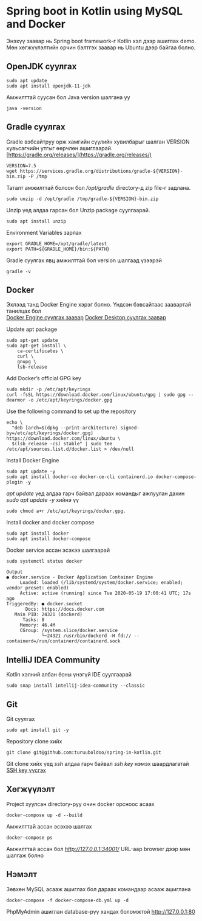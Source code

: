 # Spring boot in Kotlin using MySQL and Docker

Энэхүү заавар нь Spring boot framework-г Kotlin хэл дээр ашиглах demo. Мөн хөгжүүлэлтийн орчин бэлтгэх заавар нь Ubuntu дээр байгаа болно.

## OpenJDK суулгах
```
sudo apt update
sudo apt install openjdk-11-jdk
```

Амжилттай суусан бол Java version шалгана уу
```
java -version
```

## Gradle суулгах
Gradle вэбсайтруу орж хамгийн сүүлийн хувилбарыг шалган VERSION хувьсагчийн утгыг өөрчлөн ашиглаарай.  
[https://gradle.org/releases/](https://gradle.org/releases/) 

```
VERSION=7.5
wget https://services.gradle.org/distributions/gradle-${VERSION}-bin.zip -P /tmp
```

Таталт амжилттай болсон бол */opt/gradle* directory-д zip file-г задлана.

```
sudo unzip -d /opt/gradle /tmp/gradle-${VERSION}-bin.zip
```

Unzip үед алдаа гарсан бол Unzip package суулгаарай.

```
sudo apt install unzip
```

Environment Variables зарлах

```
export GRADLE_HOME=/opt/gradle/latest
export PATH=${GRADLE_HOME}/bin:${PATH}
```

Gradle суулгах явц амжилттай бол version шалгаад үзээрэй

```
gradle -v
```

## Docker

Эхлээд танд Docker Engine хэрэг болно. Үндсэн бэвсайтаас заавартай танилцах бол  
[Docker Engine суулгах заавар](https://docs.docker.com/engine/install/ubuntu/)
[Docker Desktop суулгах заавар](https://docs.docker.com/desktop/install/ubuntu/)

Update apt package
```
sudo apt-get update
sudo apt-get install \
    ca-certificates \
    curl \
    gnupg \
    lsb-release
```

Add Docker’s official GPG key

```
sudo mkdir -p /etc/apt/keyrings
curl -fsSL https://download.docker.com/linux/ubuntu/gpg | sudo gpg --dearmor -o /etc/apt/keyrings/docker.gpg
```

Use the following command to set up the repository
```
echo \
  "deb [arch=$(dpkg --print-architecture) signed-by=/etc/apt/keyrings/docker.gpg] https://download.docker.com/linux/ubuntu \
  $(lsb_release -cs) stable" | sudo tee /etc/apt/sources.list.d/docker.list > /dev/null
```

Install Docker Engine
```
sudo apt update -y
sudo apt install docker-ce docker-ce-cli containerd.io docker-compose-plugin -y
```

_apt update_ үед алдаа гарч байвал дараах командыг ажлуулан дахин _sudo apt update -y_ хийнэ үү
```
sudo chmod a+r /etc/apt/keyrings/docker.gpg.
```

Install docker and docker compose
```
sudo apt install docker
sudo apt install docker-compose
```
Docker service ассан эсэхээ шалгаарай
```
sudo systemctl status docker
```
```
Output
● docker.service - Docker Application Container Engine
     Loaded: loaded (/lib/systemd/system/docker.service; enabled; vendor preset: enabled)
     Active: active (running) since Tue 2020-05-19 17:00:41 UTC; 17s ago
TriggeredBy: ● docker.socket
       Docs: https://docs.docker.com
   Main PID: 24321 (dockerd)
      Tasks: 8
     Memory: 46.4M
     CGroup: /system.slice/docker.service
             └─24321 /usr/bin/dockerd -H fd:// --containerd=/run/containerd/containerd.sock
```

## IntelliJ IDEA Community
Kotlin хэлний албан ёсны үнэгүй IDE суулгаарай

```
sudo snap install intellij-idea-community --classic
```
## Git
Git суулгах
```
sudo apt install git -y
```
Repository clone хийх
```
git clone git@github.com:turuuboldoo/spring-in-kotlin.git
```

Git clone хийх үед _ssh_ алдаа гарч байвал _ssh key_ нэмэх шаардлагатай [SSH key үүсгэх](https://docs.github.com/en/authentication/connecting-to-github-with-ssh/generating-a-new-ssh-key-and-adding-it-to-the-ssh-agent)

## Хөгжүүлэлт
Project хуулсан directory-руу очин docker орсноос асаах

```
docker-compose up -d --build
```

Амжилттай ассан эсэхээ шалгах
```
docker-compose ps
```

Амжилттай ассан бол _http://127.0.0.1:34001/_ URL-аар browser дээр мөн шалгаж болно

## Нэмэлт
Зөвхөн MySQL асааж ашиглах бол дараах командаар асааж ашиглана
```
docker-compose -f docker-compose-db.yml up -d
```

PhpMyAdmin ашиглан database-рүү хандах боломжтой http://127.0.0.1:80
